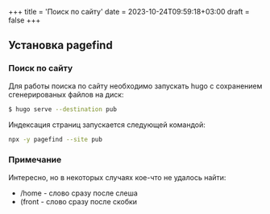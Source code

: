 +++
title = 'Поиск по сайту'
date = 2023-10-24T09:59:18+03:00
draft = false
+++
## Установка pagefind

### Поиск по сайту

Для работы поиска по сайту необходимо запускать hugo с сохранением сгенерированых файлов на диск:

```sh
$ hugo serve --destination pub
```

Индексация страниц запускается следующей командой:

```sh
npx -y pagefind --site pub
```

### Примечание

Интересно, но в некоторых случаях кое-что не удалось найти:
- /home - слово сразу после слеша
- (front - слово сразу после скобки
